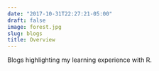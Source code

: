 ```yaml
---
date: "2017-10-31T22:27:21-05:00"
draft: false
image: forest.jpg
slug: blogs
title: Overview
---
```


Blogs highlighting my learning experience with R.